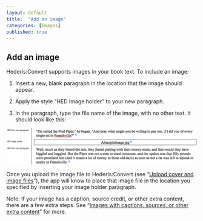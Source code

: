 ```yaml
---
layout: default
title:  "Add an image"
categories: [Images]
published: true
---
```


<section data-type="chapter" class="hsecchapter" data-hederis-type="hsecchapter" id="pLa4KPW54"><h1 data-hederis-type="hblkchaptitle" class="hblkchaptitle" id="pn3h9oBM3">Add an image</h1>
    <p class="hblkp" data-hederis-type="hblkp" id="pgNzjNTM8">Hederis:Convert supports images in your book text. To include an image:</p>
    <ol class="hwprnum-liststart" data-hederis-type="hwprnum-liststart" id="pcy06Uyft"><li class="hblkoli" data-hederis-type="hblkoli" id="liZqIVUaWI"><p class="hblkoli" data-hederis-type="hblkoli" id="p7mCk1WVG">Insert a new, blank paragraph in the location that the image should appear.</p></li>
    <li class="hblkoli" data-hederis-type="hblkoli" id="liedqwgpL9"><p class="hblkoli" data-hederis-type="hblkoli" id="poZ7WWvji">Apply the style &#8220;HED Image holder&#8221; to your new paragraph.</p></li>
    <li class="hblkoli" data-hederis-type="hblkoli" id="linN6ufN6r"><p class="hblkoli" data-hederis-type="hblkoli" id="pYCmeiIYU">In the paragraph, type the file name of the image, with no other text. It should look like this:</p></li>
    </ol>
    <img data-hederis-type="hblkimg" class="hblkimg" id="p5twVTZk7" src="/images/image_1.png"/>
    <p class="hblkp" data-hederis-type="hblkp" id="pBUwXpX6n">Once you upload the image file to Hederis:Convert (see &#8220;<a href="{% post_url 2019-03-12-06-Uploadacoverfile %}" id="pPOezR8uJ"><span class="Hyperlink" id="pMULAdFNw">Upload cover and image files</span></a>&#8221;), the app will know to place that image file in the location you specified by inserting your image holder paragraph.</p>
    <p class="hblkp" data-hederis-type="hblkp" id="pg562ir1q">Note: If your image has a caption, source credit, or other extra content, there are a few extra steps. See &#8220;<a href="{% post_url 2019-03-12-05-Imageswithcaptionssourcesorotherextracontent %}" id="p1AQmUNRP"><span class="Hyperlink" id="poKfThhqn">Images with captions, sources, or other extra content</span></a>&#8221; for more.</p>
    </section>
    
